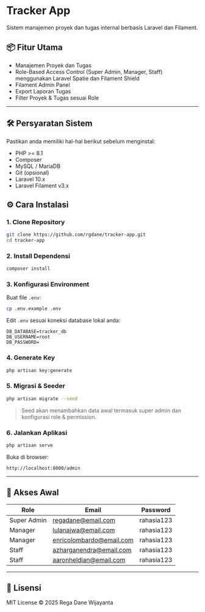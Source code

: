 # Tracker App

Sistem manajemen proyek dan tugas internal berbasis Laravel dan Filament.

## 📦 Fitur Utama
- Manajemen Proyek dan Tugas
- Role-Based Access Control (Super Admin, Manager, Staff) menggunakan Laravel Spatie dan Filament Shield
- Filament Admin Panel
- Export Laporan Tugas
- Filter Proyek & Tugas sesuai Role

---

## 🛠️ Persyaratan Sistem

Pastikan anda memiliki hal-hal berikut sebelum menginstal:

- PHP >= 8.1
- Composer
- MySQL / MariaDB
- Git (opsional)
- Laravel 10.x
- Laravel Filament v3.x

## ⚙️ Cara Instalasi

### 1. Clone Repository
```bash
git clone https://github.com/rgdane/tracker-app.git
cd tracker-app
```

### 2. Install Dependensi
```bash
composer install
```

### 3. Konfigurasi Environment
Buat file `.env`:
```bash
cp .env.example .env
```

Edit `.env` sesuai koneksi database lokal anda:
```
DB_DATABASE=tracker_db
DB_USERNAME=root
DB_PASSWORD=
```

### 4. Generate Key
```bash
php artisan key:generate
```

### 5. Migrasi & Seeder
```bash
php artisan migrate --seed
```

> Seed akan menambahkan data awal termasuk super admin dan konfigurasi role & permission.

### 6. Jalankan Aplikasi
```bash
php artisan serve
```

Buka di browser:
```
http://localhost:8000/admin
```

---

## 🔐 Akses Awal

| Role       | Email                  | Password   |
|------------|------------------------|------------|
| Super Admin| regadane@email.com      | rahasia123   |
| Manager    | lulanajwa@email.com    | rahasia123   |
| Manager    | enricolombardo@email.com      | rahasia123   |
| Staff      | azharganendra@email.com      | rahasia123   |
| Staff      | aaronheldian@email.com      | rahasia123   |

---

## 📝 Lisensi

MIT License © 2025 Rega Dane Wijayanta

